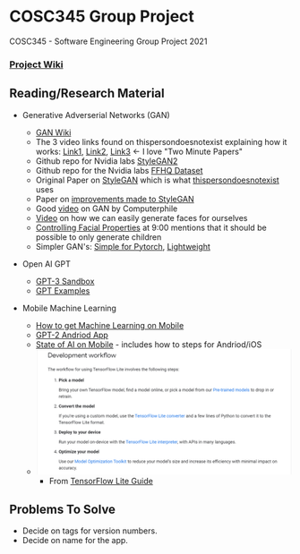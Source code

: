 # COSC345 Group Project
COSC345 - Software Engineering Group Project 2021
### [Project Wiki](https://github.com/jordankettles/345-group-project/wiki/)

## Reading/Research Material
- Generative Adverserial Networks (GAN)
  - [GAN Wiki](https://en.wikipedia.org/wiki/Generative_adversarial_network)
  - The 3 video links found on thispersondoesnotexist explaining how it works: [Link1](https://www.youtube.com/watch?v=u8qPvzk0AfY), [Link2](https://www.youtube.com/watch?v=dCKbRCUyop8), [Link3](https://www.youtube.com/watch?v=SWoravHhsUU) <- I love "Two Minute Papers"
  - Github repo for Nvidia labs [StyleGAN2](https://github.com/NVlabs/stylegan2)
  - Github repo for the Nvidia labs [FFHQ Dataset](https://github.com/NVlabs/ffhq-dataset)
  - Original Paper on [StyleGAN](https://arxiv.org/pdf/1812.04948.pdf) which is what [thispersondoesnotexist](https://thispersondoesnotexist.com/) uses
  - Paper on [improvements made to StyleGAN](https://arxiv.org/pdf/1912.04958.pdf) 
  - Good [video](https://www.youtube.com/watch?v=Sw9r8CL98N0) on GAN by Computerphile
  - [Video](https://www.youtube.com/watch?v=RPGOPrkieTE) on how we can easily generate faces for ourselves
  - [Controlling Facial Properties](https://www.youtube.com/watch?v=5XX4uy9Mk9I&t=379s) at 9:00 mentions that it should be possible to only generate children
  - Simpler GAN's: [Simple for Pytorch](https://github.com/lucidrains/stylegan2-pytorch), [Lightweight](https://github.com/lucidrains/lightweight-gan)

- Open AI GPT
  - [GPT-3 Sandbox](https://github.com/shreyashankar/gpt3-sandbox)
  - [GPT Examples](https://gpt3examples.com/#examples)

- Mobile Machine Learning
  - [How to get Machine Learning on Mobile](https://blog.vsoftconsulting.com/blog/-how-to-get-machine-learning-abilities-on-mobile-apps)
  - [GPT-2 Andriod App](https://towardsdatascience.com/on-device-machine-learning-text-generation-on-android-6ad940c00911)
  - [State of AI on Mobile](https://blog.vsoftconsulting.com/blog/state-of-ai-on-android-and-ios) - includes how to steps for Andriod/iOS
  - ![Screenshot](tensorflow.PNG)
    - From [TensorFlow Lite Guide](https://www.tensorflow.org/lite/guide)


## Problems To Solve
- Decide on tags for version numbers.
- Decide on name for the app.
